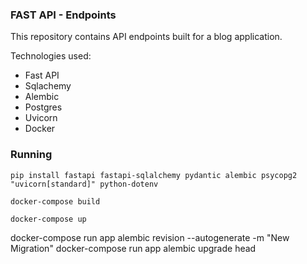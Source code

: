 ### FAST API - Endpoints 

This repository contains API endpoints built for a 
blog application.

Technologies used:
- Fast API
- Sqlachemy
- Alembic
- Postgres
- Uvicorn 
- Docker

### Running

```pip install fastapi fastapi-sqlalchemy pydantic alembic psycopg2 "uvicorn[standard]" python-dotenv```

```docker-compose build ```

```docker-compose up```

docker-compose run app alembic revision --autogenerate -m "New Migration" 
docker-compose run app 
alembic upgrade head